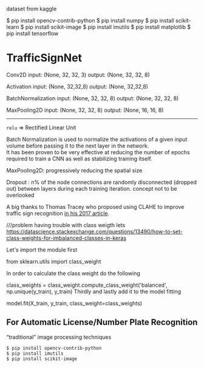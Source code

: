 dataset from kaggle

$ pip install opencv-contrib-python
$ pip install numpy
$ pip install scikit-learn
$ pip install scikit-image
$ pip install imutils
$ pip install matplotlib
$ pip install tensorflow

# TrafficSignNet

Conv2D
input: (None, 32, 32, 3)
output: (None, 32, 32, 8)

Activation
input: (None, 32,32,8)
output: (None, 32,32,8)

BatchNormalization
input: (None, 32, 32, 8)
output: (None, 32, 32, 8)

MaxPooling2D
input: (None, 32, 32, 8)
output: (None, 16, 16, 8)


-----
`relu` => Rectified Linear Unit

Batch Normalization is used to normalize the activations of a given input volume before passing it to the next layer in the network.  
It has been proven to be very effective at reducing the number of epochs required to train a CNN as well as stabilizing training itself.

MaxPooling2D: progressively reducing the spatial size

Dropout : n% of the node connections are randomly disconnected (dropped out) between layers during each training iteration. concept not to be overlooked


A big thanks to Thomas Tracey who proposed using CLAHE to improve traffic sign recognition [in his 2017 article](https://medium.com/@thomastracey/recognizing-traffic-signs-with-cnns-23a4ac66f7a7).

///problem 
having trouble with class weigth 
lets https://datascience.stackexchange.com/questions/13490/how-to-set-class-weights-for-imbalanced-classes-in-keras

Let's import the module first

from sklearn.utils import class_weight

In order to calculate the class weight do the following

class_weights = class_weight.compute_class_weight('balanced',
                                                 np.unique(y_train),
                                                 y_train)
Thirdly and lastly add it to the model fitting

model.fit(X_train, y_train, class_weight=class_weights)

## For Automatic License/Number Plate Recognition
“traditional” image processing techniques
```
$ pip install opencv-contrib-python
$ pip install imutils
$ pip install scikit-image
```